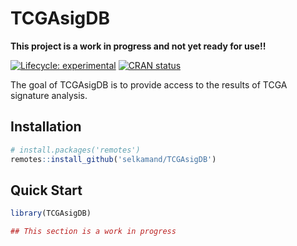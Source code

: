 
<!-- README.md is generated from README.Rmd. Please edit that file -->

# TCGAsigDB

**This project is a work in progress and not yet ready for use!!**

<!-- badges: start -->

[![Lifecycle:
experimental](https://img.shields.io/badge/lifecycle-experimental-orange.svg)](https://lifecycle.r-lib.org/articles/stages.html#experimental)
[![CRAN
status](https://www.r-pkg.org/badges/version/TCGAsigDB)](https://CRAN.R-project.org/package=TCGAsigDB)
<!-- badges: end -->

The goal of TCGAsigDB is to provide access to the results of TCGA
signature analysis.

## Installation

``` r
# install.packages('remotes')
remotes::install_github('selkamand/TCGAsigDB')
```

## Quick Start

``` r
library(TCGAsigDB)

## This section is a work in progress
```
